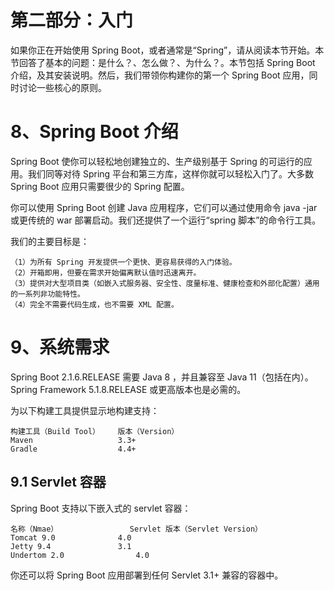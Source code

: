 # 第二部分：入门

如果你正在开始使用 Spring Boot，或者通常是“Spring”，请从阅读本节开始。本节回答了基本的问题：是什么？、怎么做？、为什么？。本节包括 Spring Boot 介绍，及其安装说明。然后，我们带领你构建你的第一个 Spring Boot 应用，同时讨论一些核心的原则。

# 8、Spring Boot 介绍

Spring Boot 使你可以轻松地创建独立的、生产级别基于 Spring 的可运行的应用。我们同等对待 Spring 平台和第三方库，这样你就可以轻松入门了。大多数 Spring Boot 应用只需要很少的 Spring 配置。

你可以使用 Spring Boot 创建 Java 应用程序，它们可以通过使用命令 java -jar 或更传统的 war 部署启动。我们还提供了一个运行“spring 脚本”的命令行工具。

我们的主要目标是：

    （1）为所有 Spring 开发提供一个更快、更容易获得的入门体验。
    （2）开箱即用，但要在需求开始偏离默认值时迅速离开。
    （3）提供对大型项目类（如嵌入式服务器、安全性、度量标准、健康检查和外部化配置）通用的一系列非功能特性。
    （4）完全不需要代码生成，也不需要 XML 配置。

# 9、系统需求

Spring Boot 2.1.6.RELEASE 需要 Java 8 ，并且兼容至 Java 11（包括在内）。Spring Framework 5.1.8.RELEASE 或更高版本也是必需的。

为以下构建工具提供显示地构建支持：

    构建工具（Build Tool）	版本（Version）
    Maven					3.3+
    Gradle					4.4+

## 9.1 Servlet 容器

Spring Boot 支持以下嵌入式的 servlet 容器：

    名称（Nmae）				Servlet 版本（Servlet Version）
    Tomcat 9.0				4.0
    Jetty 9.4				3.1
    Undertom 2.0				4.0

你还可以将 Spring Boot 应用部署到任何 Servlet 3.1+ 兼容的容器中。
